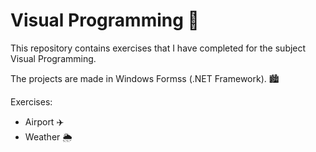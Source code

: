 # Visual Programming :notebook_with_decorative_cover:

This repository contains exercises that I have completed for the subject Visual Programming.

The projects are made in Windows Formss (.NET Framework). :cityscape:

Exercises:
- Airport :airplane:
- Weather :sun_behind_rain_cloud:
